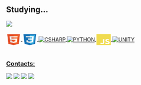 ## Studying...

 <div>
   <a href="https://github.com/smoke-m-oo-n">
   <img height="180em" src="https://github-readme-stats.vercel.app/api?username=smoke-m-oo-n&show_icons=true&theme=vision-friendly-dark&include_all_commits=true&count_private=true"/>
</div>
    
<div style="display: inline_block"><br>
  <img align="center" alt="HTML" height="30" width="40" src="https://raw.githubusercontent.com/devicons/devicon/master/icons/html5/html5-original.svg">
  <img align="center" alt="CSS" height="30" width="40" src="https://raw.githubusercontent.com/devicons/devicon/master/icons/css3/css3-original.svg">
  <img align="center" alt="CSHARP" height="30" width="40" src="https://cdn.jsdelivr.net/gh/devicons/devicon@latest/icons/csharp/csharp-original.svg" />
  <img align="center" alt="PYTHON" height="30" width="40" src="https://cdn.jsdelivr.net/gh/devicons/devicon@latest/icons/python/python-plain.svg" />
  <img align="center" alt="Js" height="30" width="40" src="https://raw.githubusercontent.com/devicons/devicon/master/icons/javascript/javascript-plain.svg">
  <img align="center" alt="UNITY" height="30" width="40" src="https://cdn.jsdelivr.net/gh/devicons/devicon@latest/icons/unity/unity-original.svg" />
  </div>
 
<br>
 
### Contacts:
 
<div> 
  <a href="https://www.instagram.com/kkoi.15" target="_blank"><img src="https://img.shields.io/badge/-Instagram-%23333?style=for-the-badge&logo=instagram&logoColor=yellow" target="_blank"></a>
  <a href="www.linkedin.com/in/kaykyfpoliveira" target="_blank"><img src="https://img.shields.io/badge/-LinkedIn-%23333?style=for-the-badge&logo=linkedin&logoColor=yellow" target="_blank"></a>
  <a href="https://x.com/smoke_moooon" target="_blank"><img src="https://img.shields.io/badge/-Twitter-%23333?style=for-the-badge&logo=X&logoColor=yellow" target="_blank"></a>
  <a href = "mailto:kaykyfernandop@gmail.com"><img src="https://img.shields.io/badge/-Gmail-%23333?style=for-the-badge&logo=gmail&logoColor=yellow" target="_blank"></a>
</div>
